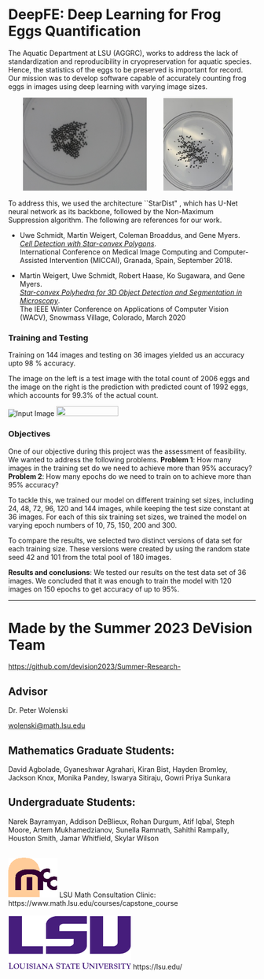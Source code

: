 # DeepFE: Deep Learning for Frog Eggs Quantification

The Aquatic Department at LSU (AGGRC), works to address the lack of standardization and reproducibility in cryopreservation for aquatic species. Hence, the statistics of the eggs to be preserved is important for record. Our mission was to develop software capable of accurately counting frog eggs in images using deep learning with varying image sizes.

<img src = "https://github.com/ishulsu/Deep-Learning-for-Frog-Eggs-Quantification/blob/main/images/236.jpg" width = "50%" height="45%" hspace="30" /> <img src = "https://github.com/ishulsu/Deep-Learning-for-Frog-Eggs-Quantification/blob/main/images/IMG_7008.jpeg" width = "28%" height = "50%" /> 

To address this, we used the architecture ``StarDist" , which has  U-Net neural network as its backbone, followed by the  Non-Maximum Suppression algorithm.  The following are references for our work.
- Uwe Schmidt, Martin Weigert, Coleman Broaddus, and Gene Myers.  
[*Cell Detection with Star-convex Polygons*](https://arxiv.org/abs/1806.03535).  
International Conference on Medical Image Computing and Computer-Assisted Intervention (MICCAI), Granada, Spain, September 2018.

- Martin Weigert, Uwe Schmidt, Robert Haase, Ko Sugawara, and Gene Myers.  
[*Star-convex Polyhedra for 3D Object Detection and Segmentation in Microscopy*](http://openaccess.thecvf.com/content_WACV_2020/papers/Weigert_Star-convex_Polyhedra_for_3D_Object_Detection_and_Segmentation_in_Microscopy_WACV_2020_paper.pdf).  
The IEEE Winter Conference on Applications of Computer Vision (WACV), Snowmass Village, Colorado, March 2020

### Training and Testing
Training on 144 images and testing on 36 images yielded us an accuracy upto 98 % accuracy.  

The image on the left is a test image with the total count of 2006 eggs and the image on the right is the prediction with predicted count of 1992 eggs, which accounts for 99.3\% of the actual count.

<img alt="Input Image" src = "https://github.com/ishulsu/Deep-Learning-for-Frog-Eggs-Quantification/blob/main/images/2006count.png" title="Input Image"  height = "50%" width = "49%" />  <img src = "https://github.com/ishulsu/Deep-Learning-for-Frog-Eggs-Quantification/blob/main/images/prediction_0.png" height= "51%" width = "50%"/>

### Objectives
One of our objective during this project was the assessment of feasibility. We wanted to address the following problems. 
 **Problem 1**: How many images in the training set do we need to achieve more than 95% accuracy?
 **Problem 2**: How many epochs do we need to train on to achieve more than 95% accuracy?

To tackle this, we trained our model on different training set sizes, including 24, 48, 72, 96, 120 and 144 images, while keeping the test size constant at 36 images. For each of this six training set sizes, we trained the model on varying epoch numbers of 10, 75, 150, 200 and 300. 

To compare the results, we selected two distinct versions of data set for each training size. These versions were created by using the random state seed 42 and 101 from the total pool of 180 images. 

**Results and conclusions**: We tested our results on the test data set of 36 images. We concluded that it was enough to train the model with 120 images on 150 epochs to get accuracy of up to 95%. 


---

# Made by the Summer 2023 DeVision Team

https://github.com/devision2023/Summer-Research-

## Advisor
Dr. Peter Wolenski

wolenski@math.lsu.edu

## Mathematics Graduate Students:


David Agbolade, Gyaneshwar Agrahari, Kiran Bist, Hayden Bromley, Jackson Knox, Monika Pandey, Iswarya Sitiraju, Gowri Priya Sunkara

## Undergraduate Students:


Narek Bayramyan, Addison DeBlieux, Rohan Durgum, Atif Iqbal, Steph Moore, Artem Mukhamedzianov, Sunella Ramnath, Sahithi Rampally, Houston Smith, Jamar Whitfield, Skylar Wilson
<br>
<br>

<img src="images/mcclogo.gif" alt="Image 2" width="100">
LSU Math Consultation Clinic:<br>
https://www.math.lsu.edu/courses/capstone_course
<br>
<br>

<img src="images/lsulogo.png" alt="Image 1" width="250">
https://lsu.edu/
